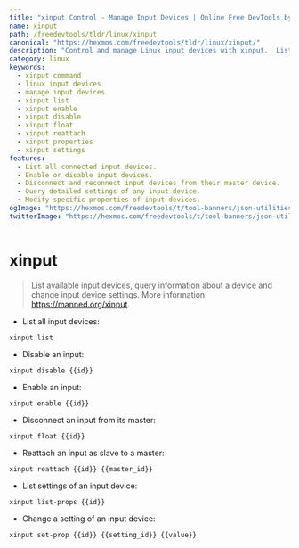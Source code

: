 ```yaml
---
title: "xinput Control - Manage Input Devices | Online Free DevTools by Hexmos"
name: xinput
path: /freedevtools/tldr/linux/xinput
canonical: "https://hexmos.com/freedevtools/tldr/linux/xinput/"
description: "Control and manage Linux input devices with xinput.  List, enable, disable, and reconfigure input devices using simple commands. Free online tool, no registration required."
category: linux
keywords:
  - xinput command
  - linux input devices
  - manage input devices
  - xinput list
  - xinput enable
  - xinput disable
  - xinput float
  - xinput reattach
  - xinput properties
  - xinput settings
features:
  - List all connected input devices.
  - Enable or disable input devices.
  - Disconnect and reconnect input devices from their master device.
  - Query detailed settings of any input device.
  - Modify specific properties of input devices.
ogImage: "https://hexmos.com/freedevtools/t/tool-banners/json-utilities-banner.png"
twitterImage: "https://hexmos.com/freedevtools/t/tool-banners/json-utilities-banner.png"
---
```


# xinput

> List available input devices, query information about a device and change input device settings.
> More information: <https://manned.org/xinput>.

- List all input devices:

`xinput list`

- Disable an input:

`xinput disable {{id}}`

- Enable an input:

`xinput enable {{id}}`

- Disconnect an input from its master:

`xinput float {{id}}`

- Reattach an input as slave to a master:

`xinput reattach {{id}} {{master_id}}`

- List settings of an input device:

`xinput list-props {{id}}`

- Change a setting of an input device:

`xinput set-prop {{id}} {{setting_id}} {{value}}`
